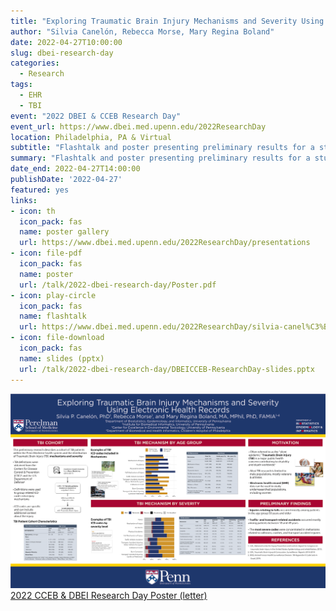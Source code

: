 ```yaml
---
title: "Exploring Traumatic Brain Injury Mechanisms and Severity Using Electronic Health Records"
author: "Silvia Canelón, Rebecca Morse, Mary Regina Boland"
date: 2022-04-27T10:00:00
slug: dbei-research-day
categories:
  - Research
tags:
  - EHR
  - TBI
event: "2022 DBEI & CCEB Research Day"
event_url: https://www.dbei.med.upenn.edu/2022ResearchDay
location: Philadelphia, PA & Virtual
subtitle: "Flashtalk and poster presenting preliminary results for a study on TBI among female patients at Penn Medicine"
summary: "Flashtalk and poster presenting preliminary results for a study on TBI among female patients at Penn Medicine"
date_end: 2022-04-27T14:00:00
publishDate: '2022-04-27'
featured: yes
links:
- icon: th
  icon_pack: fas
  name: poster gallery
  url: https://www.dbei.med.upenn.edu/2022ResearchDay/presentations
- icon: file-pdf
  icon_pack: fas
  name: poster
  url: /talk/2022-dbei-research-day/Poster.pdf
- icon: play-circle
  icon_pack: fas
  name: flashtalk
  url: https://www.dbei.med.upenn.edu/2022ResearchDay/silvia-canel%C3%B3n
- icon: file-download
  icon_pack: fas
  name: slides (pptx)
  url: /talk/2022-dbei-research-day/DBEICCEB-ResearchDay-slides.pptx
---
```


![Poster thumbnail](PosterThumbnail.png)
[2022 CCEB & DBEI Research Day Poster (letter)](PosterLetter.pdf)
